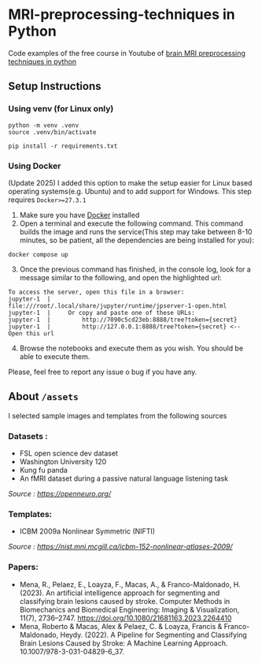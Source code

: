 # MRI-preprocessing-techniques in Python
Code examples of the free course in Youtube of [brain MRI preprocessing techniques in python](https://www.youtube.com/playlist?list=PLI3eIHxETjX4a5NMmgayg3wuM232fYIxy)

## Setup Instructions
### Using venv (for Linux only)
```
python -m venv .venv
source .venv/bin/activate

pip install -r requirements.txt
```
### Using Docker
(Update 2025) I added this option to make the setup easier for Linux based operating systems(e.g. Ubuntu) and to add support for Windows.
This step requires `Docker>=27.3.1`
1. Make sure you have [Docker](https://docs.docker.com/get-started/) installed
2. Open a terminal and execute the following command. This command builds the image and runs the service(This step may take between 8-10 minutes, so be patient, all the dependencies are being installed for you):
```
docker compose up
```

3. Once the previous command has finished, in the console log, look for a message similar to the following, and open the highlighted url:
```
To access the server, open this file in a browser:
jupyter-1  |         file:///root/.local/share/jupyter/runtime/jpserver-1-open.html
jupyter-1  |     Or copy and paste one of these URLs:
jupyter-1  |         http://7090c5cd23eb:8888/tree?token={secret}
jupyter-1  |         http://127.0.0.1:8888/tree?token={secret} <-- Open this url
```

4. Browse the notebooks and execute them as you wish. You should be able to execute them.

Please, feel free to report any issue o bug if you have any.

## About `/assets`
I selected sample images and templates from the following sources

### Datasets :
- FSL open science dev dataset
- Washington University 120
- Kung fu panda
- An fMRI dataset during a passive natural language listening task

*Source : https://openneuro.org/*

### Templates:
- ICBM 2009a Nonlinear Symmetric (NIFTI)

*Source : https://nist.mni.mcgill.ca/icbm-152-nonlinear-atlases-2009/*

### Papers:

- Mena, R., Pelaez, E., Loayza, F., Macas, A., & Franco-Maldonado, H. (2023). An artificial intelligence approach for segmenting and classifying brain lesions caused by stroke. Computer Methods in Biomechanics and Biomedical Engineering: Imaging & Visualization, 11(7), 2736–2747. https://doi.org/10.1080/21681163.2023.2264410
- Mena, Roberto & Macas, Alex & Pelaez, C. & Loayza, Francis & Franco-Maldonado, Heydy. (2022). A Pipeline for Segmenting and Classifying Brain Lesions Caused by Stroke: A Machine Learning Approach. 10.1007/978-3-031-04829-6_37. 
